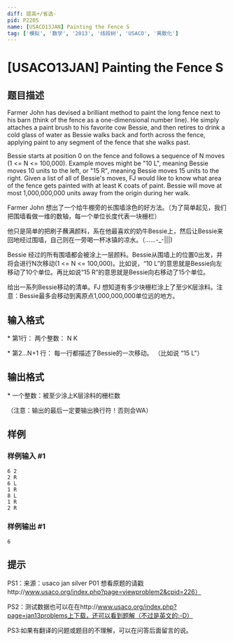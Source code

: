 ```yaml
---
diff: 提高+/省选-
pid: P2205
name: [USACO13JAN] Painting the Fence S
tag: ['模拟', '数学', '2013', '线段树', 'USACO', '离散化']
---
```

# [USACO13JAN] Painting the Fence S
## 题目描述

Farmer John has devised a brilliant method to paint the long fence next to his barn (think of the fence as a one-dimensional number line).  He simply attaches a paint brush to his favorite cow Bessie, and then retires to drink a cold glass of water as Bessie walks back and forth across the fence, applying paint to any segment of the fence that she walks past.

Bessie starts at position 0 on the fence and follows a sequence of N moves (1 <= N <= 100,000).  Example moves might be "10 L", meaning Bessie moves 10 units to the left, or "15 R", meaning Bessie moves 15 units to the right.  Given a list of all of Bessie's moves, FJ would like to know what area of the fence gets painted with at least K coats of paint.  Bessie will move at most 1,000,000,000 units away from the origin during her walk.



Farmer John 想出了一个给牛棚旁的长围墙涂色的好方法。（为了简单起见，我们把围墙看做一维的数轴，每一个单位长度代表一块栅栏）

他只是简单的把刷子蘸满颜料，系在他最喜欢的奶牛Bessie上，然后让Bessie来回地经过围墙，自己则在一旁喝一杯冰镇的凉水。（……-\_-|||) 

Bessie 经过的所有围墙都会被涂上一层颜料。Bessie从围墙上的位置0出发，并将会进行N次移动(1 <= N <= 100,000)。比如说，“10 L”的意思就是Bessie向左移动了10个单位。再比如说“15 R”的意思就是Bessie向右移动了15个单位。

给出一系列Bessie移动的清单。FJ 想知道有多少块栅栏涂上了至少K层涂料。注意：Bessie最多会移动到离原点1,000,000,000单位远的地方。

## 输入格式

\* 第1行： 两个整数： N K

\* 第2...N+1 行： 每一行都描述了Bessie的一次移动。 （比如说 “15 L"）

## 输出格式

\* 一个整数：被至少涂上K层涂料的栅栏数

（注意：输出的最后一定要输出换行符！否则会WA）

## 样例

### 样例输入 #1
```
6 2 
2 R 
6 L 
1 R 
8 L 
1 R 
2 R 
```
### 样例输出 #1
```
6
```
## 提示

PS1：来源：usaco jan silver P01 想看原题的请戳http://www.usaco.org/index.php?page=viewproblem2&cpid=226）

PS2：测试数据也可以在在http://www.usaco.org/index.php?page=jan13problems上下载，还可以看到题解（不过是英文的:-D）

PS3:如果有翻译的问题或题目的不理解，可以在问答后面留言的说。

